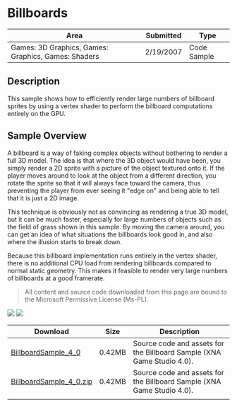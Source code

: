# Billboards

|Area|Submitted|Type|
|-|-|-|
Games: 3D Graphics, Games: Graphics, Games: Shaders|2/19/2007|Code Sample

## Description

This sample shows how to efficiently render large numbers of billboard sprites by using a vertex shader to perform the billboard computations entirely on the GPU.

## Sample Overview

A billboard is a way of faking complex objects without bothering to render a full 3D model. The idea is that where the 3D object would have been, you simply render a 2D sprite with a picture of the object textured onto it. If the player moves around to look at the object from a different direction, you rotate the sprite so that it will always face toward the camera, thus preventing the player from ever seeing it "edge on" and being able to tell that it is just a 2D image.

This technique is obviously not as convincing as rendering a true 3D model, but it can be much faster, especially for large numbers of objects such as the field of grass shown in this sample. By moving the camera around, you can get an idea of what situations the billboards look good in, and also where the illusion starts to break down.

Because this billboard implementation runs entirely in the vertex shader, there is no additional CPU load from rendering billboards compared to normal static geometry. This makes it feasible to render very large numbers of billboards at a good framerate.

> All content and source code downloaded from this page are bound to the Microsoft Permissive License (Ms-PL).

![](https://github.com/simondarksidej/XNAGameStudio/blob/archive/Images/XNA_Billboard_01_small.jpg?raw=true)
![](https://github.com/simondarksidej/XNAGameStudio/blob/archive/Images/XNA_Billboard_02_small.jpg?raw=true)

Download | Size | Description
---|---|---|
[BillboardSample_4_0](https://github.com/simondarksidej/XNAGameStudio/tree/archive/Samples/BillboardSample_4_0) | 0.42MB | Source code and assets for the Billboard Sample (XNA Game Studio 4.0).
[BillboardSample_4_0.zip](https://github.com/simondarksidej/XNAGameStudioZips/raw/zips/BillboardSample_4_0.zip) | 0.42MB | Source code and assets for the Billboard Sample (XNA Game Studio 4.0).
||||
